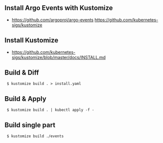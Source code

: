 ## Install Argo Events with Kustomize

 * https://github.com/argoproj/argo-events
 https://github.com/kubernetes-sigs/kustomize

## Install Kustomize

 * https://github.com/kubernetes-sigs/kustomize/blob/master/docs/INSTALL.md

## Build & Diff

```
 $ kustomize build . > install.yaml
```

## Build & Apply

```
 $ kustomize build . | kubectl apply -f -
```

## Build single part

```
 $ kustomize build ./events
```
